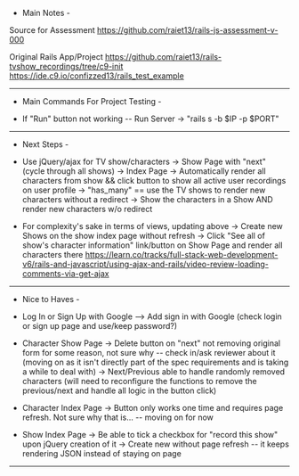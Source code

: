 - Main Notes - 

Source for Assessment
    https://github.com/raiet13/rails-js-assessment-v-000
    
Original Rails App/Project
    https://github.com/raiet13/rails-tvshow_recordings/tree/c9-init
    https://ide.c9.io/confizzed13/rails_test_example


- - - - - - - - - - - - - - - - - - - - - - - - - - - - - - - - - - - - 

- Main Commands For Project Testing -

- If "Run" button not working -- Run Server -> "rails s -b $IP -p $PORT"



- - - - - - - - - - - - - - - - - - - - - - - - - - - - - - - - - - - - 

- Next Steps - 

- Use jQuery/ajax for TV show/characters
    -> Show Page with "next" (cycle through all shows)
    -> Index Page -> Automatically render all characters from show && click button to show all active user recordings on user profile
    -> "has_many" == use the TV shows to render new characters without a redirect
        -> Show the characters in a Show AND render new characters w/o redirect

- For complexity's sake in terms of views, updating above
    -> Create new Shows on the show index page without refresh
    -> Click "See all of show's character information" link/button on Show Page and render all characters there
        https://learn.co/tracks/full-stack-web-development-v6/rails-and-javascript/using-ajax-and-rails/video-review-loading-comments-via-get-ajax

- - - - - - - - - - - - - - - - - - - - - - - - - - - - - - - - - - - - 

- Nice to Haves - 

- Log In or Sign Up with Google --> Add sign in with Google (check login or sign up page and use/keep password?)

- Character Show Page 
-> Delete button on "next" not removing original form for some reason, not sure why -- check in/ask reviewer about it (moving on as it isn't directly part of the spec requirements and is taking a while to deal with)
-> Next/Previous able to handle randomly removed characters (will need to reconfigure the functions to remove the previous/next and handle all logic in the button click)

- Character Index Page
    -> Button only works one time and requires page refresh. Not sure why that is... -- moving on for now

- Show Index Page
    -> Be able to tick a checkbox for "record this show" upon jQuery creation of it
    -> Create new without page refresh -- it keeps rendering JSON instead of staying on page

- - - - - - - - - - - - - - - - - - - - - - - - - - - - - - - - - - - - 
